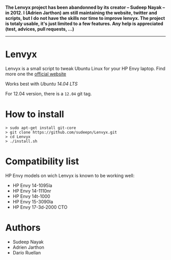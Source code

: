**The Lenvyx project has been abandonned by its creator – Sudeep Nayak – in 2012.
I (Adrien Jarthon) am still maintaining the website, twitter and scripts, but I do not have the skills nor time to improve lenvyx.
The project is totaly usable, it's just limited to a few features. Any help is appreciated (test, advices, pull requests, ...)**

---

Lenvyx
======

Lenvyx is a small script to tweak Ubuntu Linux for your HP Envy laptop.
Find more one the [official website](http://www.lenvyx.com)

Works best with *Ubuntu 14.04 LTS*

For 12.04 version, there is a `12.04` git tag.

How to install
==============

    > sudo apt-get install git-core
    > git clone https://github.com/sudeepn/Lenvyx.git
    > cd Lenvyx
    > ./install.sh

Compatibility list
==============

HP Envy models on wich Lenvyx is known to be working well:

* HP Envy 14-1095la
* HP Envy 14-1110nr
* HP Envy 14t-1000
* HP Envy 15-3090la
* HP Envy 17-3d-2000 CTO

Authors
=====

* Sudeep Nayak
* Adrien Jarthon
* Darío Ruellan
